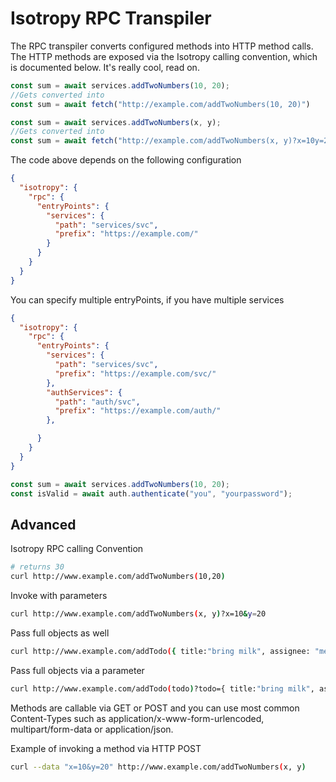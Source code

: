 Isotropy RPC Transpiler
===============================

The RPC transpiler converts configured methods into HTTP method calls.
The HTTP methods are exposed via the Isotropy calling convention, which is documented below. It's really cool, read on.

```javascript
const sum = await services.addTwoNumbers(10, 20);
//Gets converted into
const sum = await fetch("http://example.com/addTwoNumbers(10, 20)")

const sum = await services.addTwoNumbers(x, y);
//Gets converted into
const sum = await fetch("http://example.com/addTwoNumbers(x, y)?x=10y=20");
```

The code above depends on the following configuration

```json
{
  "isotropy": {
    "rpc": {
      "entryPoints": {
        "services": {
          "path": "services/svc",
          "prefix": "https://example.com/"
        }
      }
    }
  }
}
```

You can specify multiple entryPoints, if you have multiple services

```json
{
  "isotropy": {
    "rpc": {
      "entryPoints": {
        "services": {
          "path": "services/svc",
          "prefix": "https://example.com/svc/"
        },
        "authServices": {
          "path": "auth/svc",
          "prefix": "https://example.com/auth/"
        },

      }
    }
  }
}
```

```javascript
const sum = await services.addTwoNumbers(10, 20);
const isValid = await auth.authenticate("you", "yourpassword");
```


Advanced
--------

Isotropy RPC calling Convention

```bash
# returns 30
curl http://www.example.com/addTwoNumbers(10,20)
```

Invoke with parameters
```bash
curl http://www.example.com/addTwoNumbers(x, y)?x=10&y=20
```

Pass full objects as well
```bash
curl http://www.example.com/addTodo({ title:"bring milk", assignee: "me" })
```

Pass full objects via a parameter
```bash
curl http://www.example.com/addTodo(todo)?todo={ title:"bring milk", assignee: "me" })
```

Methods are callable via GET or POST and you can use most common Content-Types such as application/x-www-form-urlencoded, multipart/form-data or application/json.

Example of invoking a method via HTTP POST
```bash
curl --data "x=10&y=20" http://www.example.com/addTwoNumbers(x, y)
```
